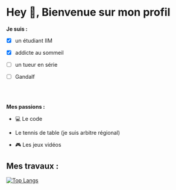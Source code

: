 # **Hey :wave:, Bienvenue sur mon profil**

**Je suis :**
- [X] un étudiant IIM

- [X] addicte au sommeil

- [ ] un tueur en série

- [ ] Gandalf

<br><br>

**Mes passions :**

- :computer: Le code

-  Le tennis de table (je suis arbitre régional)

- :video_game: Les jeux vidéos 



## **Mes travaux :**
[![Top Langs](https://github-readme-stats.vercel.app/api/top-langs/?username=Mrpierrouge&layout=donut-vertical)](https://github.com/Mrpierrouge/github-readme-stats)
